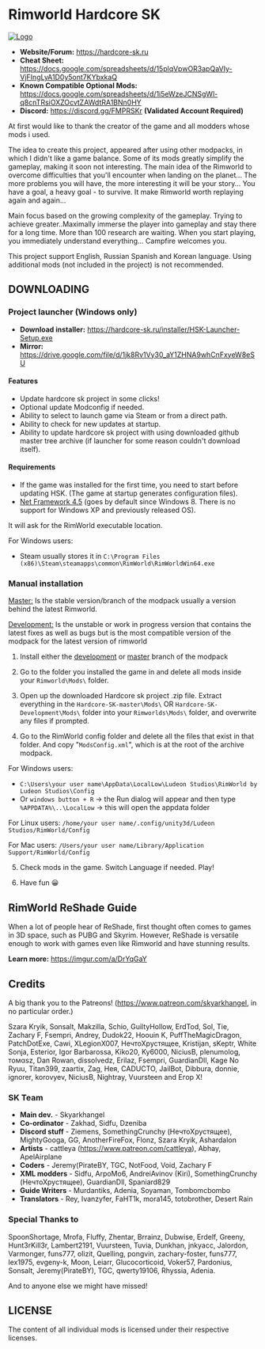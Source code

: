 # Rimworld Hardcore SK

[![Logo](http://s008.radikal.ru/i304/1512/b8/e77f133acb4e.gif)](https://github.com/skyarkhangel/Hardcore-SK)
<!-- you cant center markdown images -->

* **Website/Forum:** <https://hardcore-sk.ru>
* **Cheat Sheet:** <https://docs.google.com/spreadsheets/d/15plqVpwOR3apQaVIy-VjFIngLyA1D0y5ont7KYbxkaQ>
* **Known Compatible Optional Mods:** <https://docs.google.com/spreadsheets/d/1i5eWzeJCNSgWl-q8cnTRsiOXZOcvtZAWdtRA1BNn0HY>
* **Discord:** <https://discord.gg/FMPRSKr> **(Validated Account Required)**

At first would like to thank the creator of the game and all modders whose mods i used.

The idea to create this project, appeared after using other modpacks, in which I didn't like a game balance. Some of its mods greatly simplify the gameplay, making it soon not interesting.
The main idea of the Rimworld to overcome difficulties that you'll encounter when landing on the planet... The more problems you will have, the more interesting it will be your story... You have a goal, a heavy goal - to survive. It make Rimworld worth replaying again and again...

Main focus based on the growing complexity of the gameplay. Trying to achieve greater..Maximally immerse the player into gameplay and stay there for a long time. More than 100 research are waiting. When you start playing, you immediately understand everything... Campfire welcomes you.

This project support English, Russian Spanish and Korean language.
Using additional mods (not included in the project) is not recommended.

## DOWNLOADING

### Project launcher (Windows only)

* **Download installer:** <https://hardcore-sk.ru/installer/HSK-Launcher-Setup.exe>
* **Mirror:** <https://drive.google.com/file/d/1jk8Rv1Vy30_aY1ZHNA9whCnFxyeW8eSU>

#### Features

* Update hardcore sk project in some clicks!
* Optional update Modconfig if needed.
* Ability to select to launch game via Steam or from a direct path.
* Ability to check for new updates at startup.
* Ability to update hardcore sk project with using downloaded github master tree archive (if launcher for some reason couldn't download itself).

#### Requirements

* If the game was installed for the first time, you need to start before updating HSK. (The game at startup generates configuration files).
* [Net Framework 4.5](https://www.microsoft.com/en-us/download/details.aspx?id=30653) (goes by default since Windows 8. There is no support for Windows XP and previously released OS).

It will ask for the RimWorld executable location.

For Windows users:

* Steam usually stores it in `C:\Program Files (x86)\Steam\steamapps\common\RimWorld\RimWorldWin64.exe`

### Manual installation

[Master:](https://github.com/skyarkhangel/Hardcore-SK/tree/master) Is the stable version/branch of the modpack usually a version behind the latest Rimworld.

[Development:](https://github.com/skyarkhangel/Hardcore-SK/tree/development) Is the unstable or work in progress version that contains the latest fixes as well as bugs but is the most compatible version of the modpack for the latest version of rimworld

1. Install either the [development](https://github.com/skyarkhangel/Hardcore-SK/tree/development) or [master](https://github.com/skyarkhangel/Hardcore-SK/tree/master) branch of the modpack

2. Go to the folder you installed the game in and delete all mods inside your `Rimworld\Mods\` folder.

3. Open up the downloaded Hardcore sk project .zip file. Extract everything in the `Hardcore-SK-master\Mods\` OR `Hardcore-SK-Development\Mods\` folder into your `Rimworlds\Mods\` folder, and overwrite any files if prompted.

4. Go to the RimWorld config folder and delete all the files that exist in that folder. And copy "`ModsConfig.xml`", which is at the root of the archive modpack.

For Windows users:

* `C:\Users\your user name\AppData\LocalLow\Ludeon Studios\RimWorld by Ludeon Studios\Config`
* Or `windows button + R` -> the Run dialog will appear and then type `%APPDATA%\..\LocalLow` -> this will open the appdata folder

For Linux users: `/home/your user name/.config/unity3d/Ludeon Studios/RimWorld/Config`

For Mac users: `/Users/your user name/Library/Application Support/RimWorld/Config`

5. Check mods in the game. Switch Language if needed. Play!

6. Have fun 😀  

## RimWorld ReShade Guide

When a lot of people hear of ReShade, first thought often comes to games in 3D space, such as PUBG and Skyrim. However, ReShade is versatile enough to work with games even like Rimworld and have stunning results.

**Learn more:** <https://imgur.com/a/DrYqGaY>

## Credits

A big thank you to the Patreons! (<https://www.patreon.com/skyarkhangel>, in no particular order.)

Szara Kryik, Sonsalt, Makzilla, Schio, GuiltyHollow, ErdTod, Sol, Tie, Zachary F, Fsempri, Andrey, Dudok22, Hoouin K, PuffTheMagicDragon,
PatchDotExe, Cawi, XLegionX007, НечтоХрустящее, Kristijan, sKeptr, White Sonja, Esterior, Igor Barbarossa, Kiko20, Ky6000, NiciusB, plenumolog, томαѕz, Dan Rowan, dissolvedz, Erilaz, Fsempri, GuardianDll, Kage No Ryuu, Titan399, zaartix, Zag, Нея, CADUCTO, JailBot, Dibbura, donnie, ignorer, korovyev, NiciusB, Nightray, Vuursteen and Егор Х!

### SK Team

* **Main dev.** - Skyarkhangel
* **Co-ordinator** - Zakhad, Sidfu, Dzeniba
* **Discord stuff** - Ziemens, SomethingCrunchy (НечтоХрустящее), MightyGooga, GG, AnotherFireFox, Flonz, Szara Kryik, Ashardalon
* **Artists** - cattleya (<https://www.patreon.com/cattleya>), Abhay, ApelAirplane
* **Coders** - Jeremy(PirateBY, TGC, NotFood, Void, Zachary F
* **XML modders** - Sidfu, ArpoMo6, AndreiAvinov (Kiri), SomethingCrunchy (НечтоХрустящее), GuardianDll, Spaniard829
* **Guide Writers** - Murdantiks, Adenia, Soyaman, Tombomcbombo
* **Translators** - Rey, Ivanzyfer, FaHT1k, mora145, totobrother, Desert Rain

### Special Thanks to

SpoonShortage, Mrofa, Fluffy, Zhentar, Brrainz, Dubwise, Erdelf, Greeny, Hunt3rKill3r, Lambert2191, Vuursteen, Tuvia, Dunkhan, jnkyacc, Jalordon, Varmonger, funs777, olizit, Quelling, pongvin, zachary-foster, funs777, lex1975, evgeny-k, Moon, Leiarr, Glucocorticoid, Voker57, Pardonius, Sonsalt, Jeremy(PirateBY), TGC, qwerty19106, Rhyssia, Adenia.

And to anyone else we might have missed!

## LICENSE

The content of all individual mods is licensed under their respective licenses.
